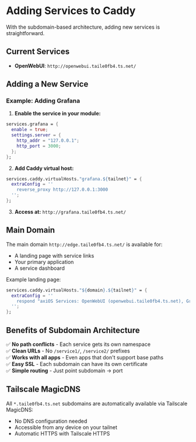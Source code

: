 # Adding Services to Caddy

With the subdomain-based architecture, adding new services is straightforward.

## Current Services

- **OpenWebUI**: `http://openwebui.taile0fb4.ts.net/`

## Adding a New Service

### Example: Adding Grafana

1. **Enable the service in your module:**
```nix
services.grafana = {
  enable = true;
  settings.server = {
    http_addr = "127.0.0.1";
    http_port = 3000;
  };
};
```

2. **Add Caddy virtual host:**
```nix
services.caddy.virtualHosts."grafana.${tailnet}" = {
  extraConfig = ''
    reverse_proxy http://127.0.0.1:3000
  '';
};
```

3. **Access at:** `http://grafana.taile0fb4.ts.net/`

## Main Domain

The main domain `http://edge.taile0fb4.ts.net/` is available for:
- A landing page with service links
- Your primary application
- A service dashboard

Example landing page:
```nix
services.caddy.virtualHosts."${domain}.${tailnet}" = {
  extraConfig = ''
    respond "axiOS Services: OpenWebUI (openwebui.taile0fb4.ts.net), Grafana (grafana.taile0fb4.ts.net)" 200
  '';
};
```

## Benefits of Subdomain Architecture

✅ **No path conflicts** - Each service gets its own namespace  
✅ **Clean URLs** - No `/service1/`, `/service2/` prefixes  
✅ **Works with all apps** - Even apps that don't support base paths  
✅ **Easy SSL** - Each subdomain can have its own certificate  
✅ **Simple routing** - Just point subdomain → port

## Tailscale MagicDNS

All `*.taile0fb4.ts.net` subdomains are automatically available via Tailscale MagicDNS:
- No DNS configuration needed
- Accessible from any device on your tailnet
- Automatic HTTPS with Tailscale HTTPS
